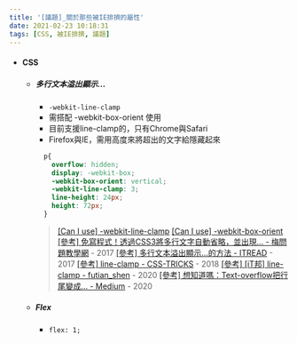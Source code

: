 ```yaml
---
title: '[議題]_關於那些被IE排擠的屬性'
date: 2021-02-23 10:18:31
tags: [CSS, 被IE排擠, 議題]
---
```


- #### CSS
  - ##### 多行文本溢出顯示...
    - ``-webkit-line-clamp``
    - 需搭配 -webkit-box-orient 使用
    - 目前支援line-clamp的，只有Chrome與Safari
    - Firefox與IE，需用高度來將超出的文字給隱藏起來

    ```css
      p{
        overflow: hidden;
        display: -webkit-box;
        -webkit-box-orient: vertical;
        -webkit-line-clamp: 3;
        line-height: 24px;
        height: 72px;
      }
    ```

    > [[Can I use] -webkit-line-clamp](https://caniuse.com/?search=line-clamp)
    > [[Can I use] -webkit-box-orient](https://caniuse.com/?search=-webkit-box-orient)
    > [[參考] 免寫程式！透過CSS3將多行文字自動省略，並出現… - 梅問題教學網](https://www.minwt.com/webdesign-dev/css/18447.html) - 2017
    > [[參考] 多行文本溢出顯示...的方法 - ITREAD](https://www.itread01.com/content/1502438188.html) - 2017
    > [[參考] line-clamp - CSS-TRICKS](https://css-tricks.com/almanac/properties/l/line-clamp/) - 2018
    > [[參考] [iT邦] line-clamp - futian_shen](https://ithelp.ithome.com.tw/articles/10245872) - 2020
    > [[參考] 想知道嗎：Text-overflow把行尾變成… - Medium](https://wsw0615.medium.com/%E6%83%B3%E7%9F%A5%E9%81%93%E5%97%8E-text-overflow%E6%8A%8A%E8%A1%8C%E5%B0%BE%E8%AE%8A%E6%88%90-e86ad8bf827c) - 2020
  
  - ##### Flex
    - ``flex: 1;``

<!-- more -->


